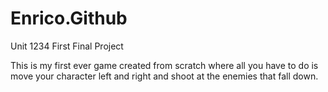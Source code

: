 # Enrico.Github


Unit 1234 First Final Project

This is my first ever game created from scratch where all you have to do 
is move your character left and right and shoot at the enemies that fall
down.
